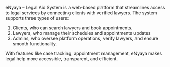 eNyaya – Legal Aid System is a web-based platform that streamlines access to legal services by connecting clients with verified lawyers. 
The system supports three types of users: 
  1. Clients, who can search lawyers and book appointments.
  2. Lawyers, who manage their schedules and appointments updates
  3. Admins, who oversee platform operations, verify lawyers, and ensure smooth functionality.

With features like case tracking, appointment management, eNyaya makes legal help more accessible, transparent, and efficient.
